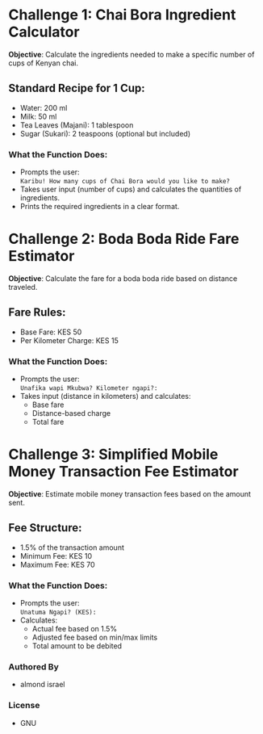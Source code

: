 
#  Challenge 1: Chai Bora Ingredient Calculator 

**Objective**: Calculate the ingredients needed to make a specific number of cups of Kenyan chai.

##  Standard Recipe for 1 Cup:
- Water: 200 ml  
- Milk: 50 ml  
- Tea Leaves (Majani): 1 tablespoon  
- Sugar (Sukari): 2 teaspoons (optional but included)

###  What the Function Does:
- Prompts the user:  
  `Karibu! How many cups of Chai Bora would you like to make?`
- Takes user input (number of cups) and calculates the quantities of ingredients.
- Prints the required ingredients in a clear format.


#  Challenge 2: Boda Boda Ride Fare Estimator 

**Objective**: Calculate the fare for a boda boda ride based on distance traveled.

##  Fare Rules:
- Base Fare: KES 50  
- Per Kilometer Charge: KES 15

###  What the Function Does:
- Prompts the user:  
  `Unafika wapi Mkubwa? Kilometer ngapi?:`
- Takes input (distance in kilometers) and calculates:
  - Base fare
  - Distance-based charge
  - Total fare

#  Challenge 3: Simplified Mobile Money Transaction Fee Estimator 

**Objective**: Estimate mobile money transaction fees based on the amount sent.

##  Fee Structure:
- 1.5% of the transaction amount  
- Minimum Fee: KES 10  
- Maximum Fee: KES 70

###  What the Function Does:
- Prompts the user:  
  `Unatuma Ngapi? (KES):`
- Calculates:
  - Actual fee based on 1.5%
  - Adjusted fee based on min/max limits
  - Total amount to be debited

### Authored By
- almond israel

### License
- GNU

